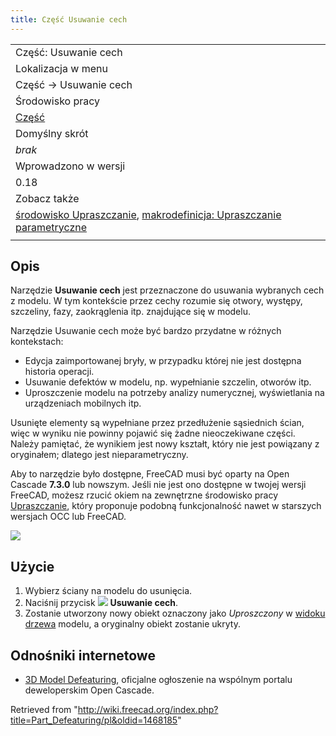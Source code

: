 ```yaml
---
title: Część Usuwanie cech
---
```

|  |
| --- |
| Część: Usuwanie cech |
| Lokalizacja w menu |
| Część → Usuwanie cech |
| Środowisko pracy |
| [Część](/Part_Workbench/pl "Part Workbench/pl") |
| Domyślny skrót |
| *brak* |
| Wprowadzono w wersji |
| 0.18 |
| Zobacz także |
| [środowisko Upraszczanie](/Defeaturing_Workbench/pl "Defeaturing Workbench/pl"), [makrodefinicja: Upraszczanie parametryczne](/Macro_Parametric_Defeaturing/pl "Macro Parametric Defeaturing/pl") |
|  |

## Opis

Narzędzie **Usuwanie cech** jest przeznaczone do usuwania wybranych cech z modelu. W tym kontekście przez cechy rozumie się otwory, występy, szczeliny, fazy, zaokrąglenia itp. znajdujące się w modelu.

Narzędzie Usuwanie cech może być bardzo przydatne w różnych kontekstach:

* Edycja zaimportowanej bryły, w przypadku której nie jest dostępna historia operacji.
* Usuwanie defektów w modelu, np. wypełnianie szczelin, otworów itp.
* Uproszczenie modelu na potrzeby analizy numerycznej, wyświetlania na urządzeniach mobilnych itp.

Usunięte elementy są wypełniane przez przedłużenie sąsiednich ścian, więc w wyniku nie powinny pojawić się żadne nieoczekiwane części. Należy pamiętać, że wynikiem jest nowy kształt, który nie jest powiązany z oryginałem; dlatego jest nieparametryczny.

Aby to narzędzie było dostępne, FreeCAD musi być oparty na Open Cascade **7.3.0** lub nowszym. Jeśli nie jest ono dostępne w twojej wersji FreeCAD, możesz rzucić okiem na zewnętrzne środowisko pracy [Upraszczanie](/Defeaturing_Workbench/pl "Defeaturing Workbench/pl"), który proponuje podobną funkcjonalność nawet w starszych wersjach OCC lub FreeCAD.

![](/images/Part_Defeaturing_example.png)

## Użycie

1. Wybierz ściany na modelu do usunięcia.
2. Naciśnij przycisk ![](/images/Part_Defeaturing.svg) **Usuwanie cech**.
3. Zostanie utworzony nowy obiekt oznaczony jako *Uproszczony* w [widoku drzewa](/Tree_view/pl "Tree view/pl") modelu, a oryginalny obiekt zostanie ukryty.

## Odnośniki internetowe

* [3D Model Defeaturing](https://dev.opencascade.org/index.php?q=node/1211), oficjalne ogłoszenie na wspólnym portalu deweloperskim Open Cascade.

Retrieved from "<http://wiki.freecad.org/index.php?title=Part_Defeaturing/pl&oldid=1468185>"